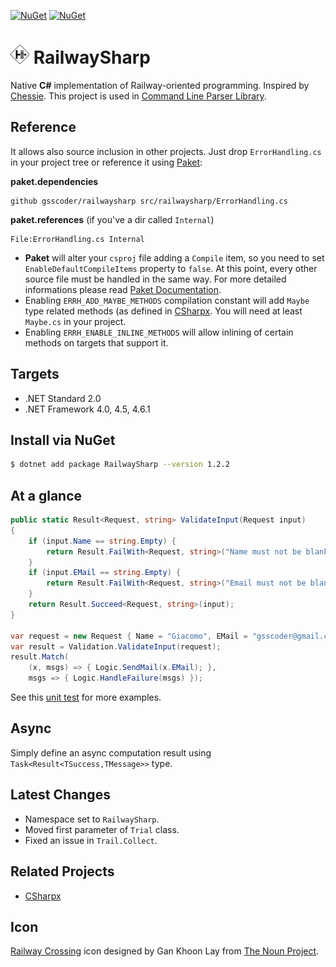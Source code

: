 [![NuGet](https://img.shields.io/nuget/dt/railwaysharp.svg)](https://nuget.org/packages/railwaysharp)
[![NuGet](https://img.shields.io/nuget/v/railwaysharp.svg)](https://nuget.org/packages/railwaysharp)

# <img src="/assets/icon.png" height="30px" alt="RailwaySharp Logo"> RailwaySharp

Native **C#** implementation of Railway-oriented programming. Inspired by [Chessie](https://github.com/fsprojects/Chessie). This project is used in [Command Line Parser Library](https://github.com/commandlineparser/commandline).

## Reference

It allows also source inclusion in other projects. Just drop `ErrorHandling.cs` in your project tree or reference it using [Paket](http://fsprojects.github.io/Paket/):

**paket.dependencies**
```
github gsscoder/railwaysharp src/railwaysharp/ErrorHandling.cs 
```
**paket.references** (if you've a dir called `Internal`)
```
File:ErrorHandling.cs Internal
```
- **Paket** will alter your `csproj` file adding a `Compile` item, so you need to set `EnableDefaultCompileItems` property to `false`. At this point, every other source file must be handled in the same way. For more detailed informations please read [Paket Documentation](https://fsprojects.github.io/Paket/github-dependencies.html).
- Enabling `ERRH_ADD_MAYBE_METHODS` compilation constant will add `Maybe` type related methods (as defined in [CSharpx](https://github.com/gsscoder/csharpx). You will need at least `Maybe.cs` in your project.
- Enabling `ERRH_ENABLE_INLINE_METHODS` will allow inlining of certain methods on targets that support it.

## Targets

- .NET Standard 2.0
- .NET Framework 4.0, 4.5, 4.6.1

## Install via NuGet

```sh
$ dotnet add package RailwaySharp --version 1.2.2
```

## At a glance

``` csharp
public static Result<Request, string> ValidateInput(Request input)
{
    if (input.Name == string.Empty) {
        return Result.FailWith<Request, string>("Name must not be blank");
    }
    if (input.EMail == string.Empty) {
        return Result.FailWith<Request, string>("Email must not be blank");
    }
    return Result.Succeed<Request, string>(input);
}

var request = new Request { Name = "Giacomo", EMail = "gsscoder@gmail.com" };
var result = Validation.ValidateInput(request);
result.Match(
    (x, msgs) => { Logic.SendMail(x.EMail); },
    msgs => { Logic.HandleFailure(msgs) });
```
See this [unit test](https://github.com/gsscoder/railwaysharp/blob/master/tests/RailwaySharp.Tests/Unit/SimpleValidation.cs) for more examples.

## Async

Simply define an async computation result using `Task<Result<TSuccess,TMessage>>` type. 

## Latest Changes

- Namespace set to `RailwaySharp`.
- Moved first parameter of `Trial` class.
- Fixed an issue in `Trail.Collect`.

## Related Projects

- [CSharpx](https://github.com/gsscoder/csharpx)

## Icon

[Railway Crossing](https://thenounproject.com/search/?q=railway&i=716833) icon designed by Gan Khoon Lay from [The Noun Project](https://thenounproject.com/).